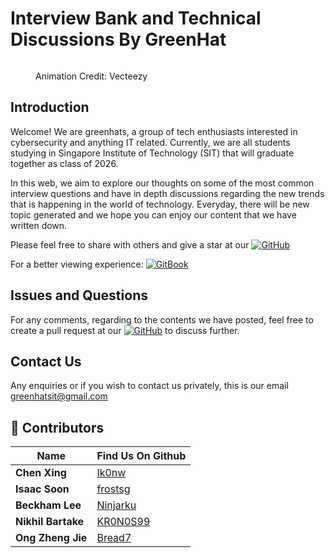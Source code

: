 # Interview Bank and Technical Discussions By GreenHat

<div data-full-width="false">

<figure><img src=".gitbook/assets/Greenhat2.gif" alt=""><figcaption><p>Animation Credit: Vecteezy</p></figcaption></figure>

</div>

## Introduction

Welcome! We are greenhats, a group of tech enthusiasts interested in cybersecurity and anything IT related. Currently, we are all students studying in Singapore Institute of Technology (SIT) that will graduate together as class of 2026.

In this web, we aim to explore our thoughts on some of the most common interview questions and have in depth discussions regarding the new trends that is happening in the world of technology. Everyday, there will be new topic generated and we hope you can enjoy our content that we have written down.

Please feel free to share with others and give a star at our [![GitHub](https://img.shields.io/badge/github-bread?style=flat&logo=github&logoColor=white&color=black)](https://github.com/Bread7/InterviewBank)

For a better viewing experience: [![GitBook](https://img.shields.io/badge/GitBook-bread?style=flat&logo=gitbook&logoColor=white&color=black)](https://greenhat.gitbook.io/interview-bank/)

## Issues and Questions

For any comments, regarding to the contents we have posted, feel free to create a pull request at our [![GitHub](https://img.shields.io/badge/github-bread?style=flat&logo=github&logoColor=white&color=black)](https://github.com/Bread7/InterviewBank) to discuss further.

## Contact Us

Any enquiries or if you wish to contact us privately, this is our email [greenhatsit@gmail.com](mailto:greenhatsit@gmail.com)

## 🌟 Contributors

| Name               | Find Us On Github                       |
| ------------------ | --------------------------------------- |
| **Chen Xing**      | [Ik0nw](https://github.com/Ik0nw)       |
| **Isaac Soon**     | [frostsg](https://github.com/frostsg)   |
| **Beckham Lee**    | [Ninjarku](https://github.com/Ninjarku) |
| **Nikhil Bartake** | [KR0N0S99](https://github.com/KR0N0S99) |
| **Ong Zheng Jie**  | [Bread7](https://github.com/Bread7)     |
